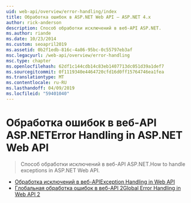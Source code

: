 ```yaml
---
uid: web-api/overview/error-handling/index
title: Обработка ошибок в ASP.NET Web API — ASP.NET 4.x
author: rick-anderson
description: Способ обработки исключений в веб-API ASP.NET.
ms.author: riande
ms.date: 10/23/2014
ms.custom: seoapril2019
ms.assetid: 0b2f1edb-816c-4a86-95bc-0c55797eb3af
msc.legacyurl: /web-api/overview/error-handling
msc.type: chapter
ms.openlocfilehash: 62df1c144cdb14c83eb1407713dc051d39a1def7
ms.sourcegitcommit: 0f1119340e4464720cfd16d0ff15764746ea1fea
ms.translationtype: MT
ms.contentlocale: ru-RU
ms.lasthandoff: 04/09/2019
ms.locfileid: "59401040"
---
```

# <a name="error-handling-in-aspnet-web-api"></a><span data-ttu-id="b2f48-103">Обработка ошибок в веб-API ASP.NET</span><span class="sxs-lookup"><span data-stu-id="b2f48-103">Error Handling in ASP.NET Web API</span></span>

> <span data-ttu-id="b2f48-104">Способ обработки исключений в веб-API ASP.NET.</span><span class="sxs-lookup"><span data-stu-id="b2f48-104">How to handle exceptions in ASP.NET Web API.</span></span>


- [<span data-ttu-id="b2f48-105">Обработка исключений в веб-API</span><span class="sxs-lookup"><span data-stu-id="b2f48-105">Exception Handling in Web API</span></span>](exception-handling.md)
- [<span data-ttu-id="b2f48-106">Глобальная обработка ошибок в веб-API 2</span><span class="sxs-lookup"><span data-stu-id="b2f48-106">Global Error Handling in Web API 2</span></span>](web-api-global-error-handling.md)
